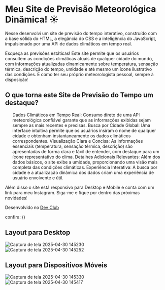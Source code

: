 <h1>Meu Site de Previsão Meteorológica Dinâmica! ☀️</h1>

Nesse desenvolvi um site de previsão do tempo interativo, construído com a base sólida do HTML, a elegância do CSS e a inteligência do JavaScript, impulsionado por uma API de dados climáticos em tempo real.

Esqueça as previsões estáticas! Este site permite que os usuários consultem as condições climáticas atuais de qualquer cidade do mundo, com informações atualizadas dinamicamente sobre temperatura, sensação térmica, descrição do tempo, umidade e até mesmo um ícone ilustrativo das condições. É como ter seu próprio meteorologista pessoal, sempre à disposição!

<h2>O que torna este Site de Previsão do Tempo um destaque?</h2>

<ul>
Dados Climáticos em Tempo Real: Consumo direto de uma API meteorológica confiável garante que as informações exibidas sejam sempre as mais recentes e precisas.
Busca por Cidade Global: Uma interface intuitiva permite que os usuários insiram o nome de qualquer cidade e obtenham instantaneamente os dados climáticos correspondentes.
Visualização Clara e Concisa: As informações essenciais (temperatura, sensação térmica, descrição) são apresentadas de forma clara e fácil de entender, com destaque para um ícone representativo do clima.
Detalhes Adicionais Relevantes: Além dos dados básicos, o site exibe a umidade, proporcionando uma visão mais completa das condições climáticas.
Experiência Interativa: A busca por cidade e a atualização dinâmica dos dados criam uma experiência de usuário envolvente e útil.
</ul>

Além disso o site está responsivo para Desktop e Mobile e conta com um link para meu Instagram. 
Siga-me e fique por dentro das próximas novidades!

Desenvolvido no <a href="https://aulas.devclub.com.br/m/courses">  Dev Club </a>

confira: [()](https://climate-preview.netlify.app/)

<h2>Layout para Desktop</h2>

![Captura de tela 2025-04-30 145230](https://github.com/user-attachments/assets/152c0d61-39c3-481b-9140-ffe1bea5480c)
![Captura de tela 2025-04-30 145252](https://github.com/user-attachments/assets/ad430a4e-5f0b-4b55-a622-9304587f430c)

<h2>Layout para Dispositivos Móveis</h2>

![Captura de tela 2025-04-30 145330](https://github.com/user-attachments/assets/7c8d24ed-84e0-4ed8-af30-00bf64fcd4b6)
![Captura de tela 2025-04-30 145417](https://github.com/user-attachments/assets/f86a1d29-8849-4adb-8a4f-03b378f8a482)


